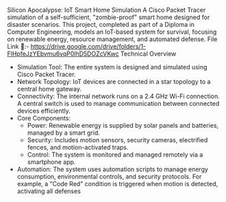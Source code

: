 Silicon Apocalypse: IoT Smart Home Simulation
A Cisco Packet Tracer simulation of a self-sufficient, "zombie-proof" smart home designed for disaster scenarios. This project, completed as part of a Diploma in Computer Engineering, models an IoT-based system for survival, focusing on renewable energy, resource management, and automated defense.
File Link 🔗:- https://drive.google.com/drive/folders/1-FlHpfeJzYEbvmu6vqP0lhD5DOZcVKwc
Technical Overview
 * Simulation Tool: The entire system is designed and simulated using Cisco Packet Tracer.
 * Network Topology: IoT devices are connected in a star topology to a central home gateway.
 * Connectivity: The internal network runs on a 2.4 GHz Wi-Fi connection. A central switch is used to manage communication between connected devices efficiently.
 * Core Components:
   * Power: Renewable energy is supplied by solar panels and batteries, managed by a smart grid.
   * Security: Includes motion sensors, security cameras, electrified fences, and motion-activated traps.
   * Control: The system is monitored and managed remotely via a smartphone app.
 * Automation: The system uses automation scripts to manage energy consumption, environmental controls, and security protocols. For example, a "Code Red" condition is triggered when motion is detected, activating all defenses
